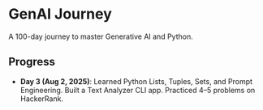 # GenAI Journey
A 100-day journey to master Generative AI and Python.

## Progress
- **Day 3 (Aug 2, 2025)**: Learned Python Lists, Tuples, Sets, and Prompt Engineering. Built a Text Analyzer CLI app. Practiced 4–5 problems on HackerRank.